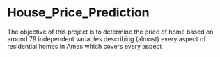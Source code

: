 # House_Price_Prediction
The objective of this project is to determine the price of home based on around 79 independent variables describing (almost) every aspect of residential homes in Ames which covers every aspect  
